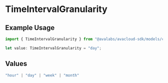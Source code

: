 # TimeIntervalGranularity

## Example Usage

```typescript
import { TimeIntervalGranularity } from "@avalabs/avacloud-sdk/models/components";

let value: TimeIntervalGranularity = "day";
```

## Values

```typescript
"hour" | "day" | "week" | "month"
```